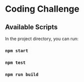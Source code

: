 # Coding Challenge

## Available Scripts

In the project directory, you can run:

### `npm start`

### `npm test`

### `npm run build`
